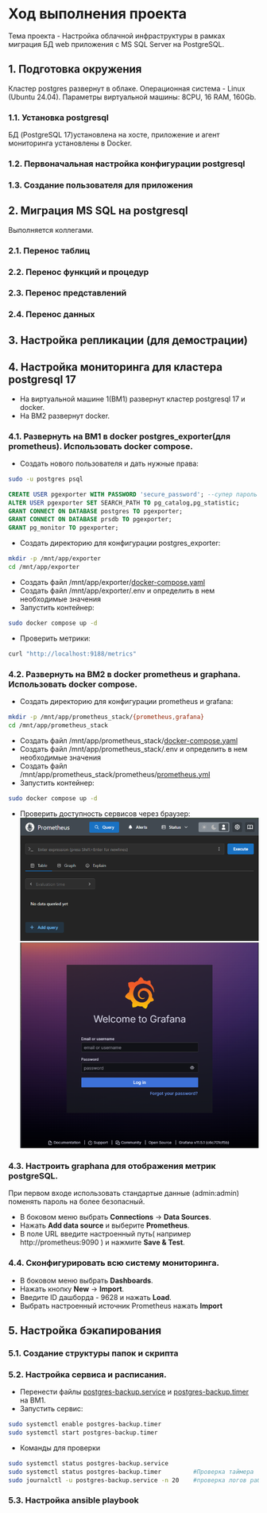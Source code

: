 # Ход выполнения проекта
Тема проекта - Настройка облачной инфраструктуры в рамках миграция БД web приложения с MS SQL Server на PostgreSQL.
## 1. Подготовка окружения
Кластер postgres развернут в облаке. Операционная система - Linux (Ubuntu 24.04). Параметры виртуальной машины: 8CPU, 16 RAM, 160Gb. 
### 1.1. Установка postgresql
БД (PostgreSQL 17)установлена на хосте, приложение и агент мониторинга установлены в Docker.
### 1.2. Первоначальная настройка конфигурации postgresql
### 1.3. Создание пользователя для приложения

## 2. Миграция MS SQL на postgresql
Выполняется коллегами.
### 2.1. Перенос таблиц
### 2.2. Перенос функций и процедур
### 2.3. Перенос представлений
### 2.4. Перенос данных
## 3. Настройка репликации (для демострации)

## 4. Настройка мониторинга для кластера postgresql 17
- На виртуальной машине 1(ВМ1) развернут кластер postgresql 17 и docker.
- На ВМ2 развернут docker.
### 4.1. Развернуть на ВМ1 в docker postgres_exporter(для prometheus). Использовать docker compose.
- Создать нового пользователя и дать нужные права:
```bash
sudo -u postgres psql
```
```sql
CREATE USER pgexporter WITH PASSWORD 'secure_password'; --супер пароль
ALTER USER pgexporter SET SEARCH_PATH TO pg_catalog,pg_statistic;
GRANT CONNECT ON DATABASE postgres TO pgexporter;
GRANT CONNECT ON DATABASE prsdb TO pgexporter;
GRANT pg_monitor TO pgexporter;
```

- Создать директорию для конфигурации postgres_exporter:
```bash
mkdir -p /mnt/app/exporter
cd /mnt/app/exporter
```
- Создать файл /mnt/app/exporter/[docker-compose.yaml](vm1/exporter/docker-compose.yaml)
- Создать файл /mnt/app/exporter/.env и определить в нем необходимые значения
- Запустить контейнер:
```bash
sudo docker compose up -d
```
- Проверить метрики:
```bash
curl "http://localhost:9188/metrics"
```

### 4.2. Развернуть на ВМ2 в docker prometheus и graphana. Использовать docker compose.
- Создать директорию для конфигурации prometheus и grafana:
```bash
mkdir -p /mnt/app/prometheus_stack/{prometheus,grafana}
cd /mnt/app/prometheus_stack
```
- Создать файл /mnt/app/prometheus_stack/[docker-compose.yaml](vm2/prometheus_grafana/docker-compose.yaml)
- Создать файл /mnt/app/prometheus_stack/.env и определить в нем необходимые значения
- Создать файл /mnt/app/prometheus_stack/prometheus/[prometheus.yml](vm2/prometheus_grafana/prometheus.yml)
- Запустить контейнер:
```bash
sudo docker compose up -d
```
- Проверить доступность сервисов через браузер:
![prometheus](image.png)
![grafana](image-1.png)

### 4.3. Настроить graphana для отображения метрик postgreSQL.
При первом входе использовать стандартые данные (admin:admin) поменять пароль на более безопасный.
- В боковом меню выбрать **Connections** -> **Data Sources**.
- Нажать **Add data source** и выберите **Prometheus**.
- В поле URL введите настроенный путь( например http://prometheus:9090 ) и нажмите **Save & Test**.
### 4.4. Сконфигурировать всю систему мониторинга.
- В боковом меню выбрать **Dashboards**.
- Нажать кнопку **New** -> **Import**.
- Введите ID дашборда - 9628 и нажать **Load**.
- Выбрать настроенный источник Prometheus нажать **Import**

## 5. Настройка бэкапирования
### 5.1. Создание структуры папок и скрипта
### 5.2. Настройка сервиса и расписания.
- Перенести файлы [postgres-backup.service](vm1/backup/postgres-backup.service) и [postgres-backup.timer](vm1/backup/postgres-backup.timer) на ВМ1.
- Запустить сервис:
```bash
sudo systemctl enable postgres-backup.timer
sudo systemctl start postgres-backup.timer
```
- Команды для проверки
```bash
sudo systemctl status postgres-backup.service 
sudo systemctl status postgres-backup.timer         #Проверка таймера
sudo journalctl -u postgres-backup.service -n 20    #проверка логов работы джобы 
```
### 5.3. Настройка ansible playbook